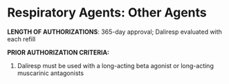 # Respiratory Agents: Other Agents

**LENGTH OF AUTHORIZATIONS**: 365-day approval; Daliresp evaluated with each refill

**PRIOR AUTHORIZATION CRITERIA:**

1. Daliresp must be used with a long-acting beta agonist or long-acting muscarinic antagonists
